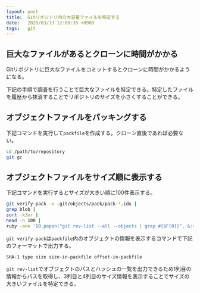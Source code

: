 ```yaml
---
layout: post
title:  Gitリポジトリ内の大容量ファイルを特定する
date:   2020/03/13 12:08:35 +0900
tags:   git
---
```


## 巨大なファイルがあるとクローンに時間がかかる

Gitリポジトリに巨大なファイルをコミットするとクローンに時間がかかるようになる。

下記の手順で調査を行うことで巨大なファイルを特定できる。特定したファイルを履歴から抹消することでリポジトリのサイズを小さくすることができる。

## オブジェクトファイルをパッキングする

下記コマンドを実行して`packfile`を作成する。クローン直後であれば必要ない。

```bash
cd /path/to/repository
git gc
```

## オブジェクトファイルをサイズ順に表示する

下記コマンドを実行するとサイズが大きい順に100件表示する。

```bash
git verify-pack -v .git/objects/pack/pack-*.idx |
grep blob |
sort -k3nr |
head -n 100 |
ruby -ane 'IO.popen("git rev-list --all --objects | grep #{$F[0]}", &:read).split.tap {|path| puts [$F[0],path[1..]&.join,$F[2],$F[3]].join("\t") }'
```

`git verify-pack`は`packfile`内のオブジェクトの情報を表示するコマンドで下記のフォーマットで出力する。

```output
SHA-1 type size size-in-packfile offset-in-packfile
```

`git rev-list`でオブジェクトのパスとハッシュの一覧を出力できるため1列目の情報からパスを取得し、3列目と4列目のサイズ情報を表示することでサイズの大きいファイルを特定できる。
